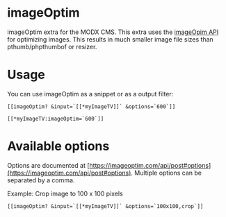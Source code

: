 # imageOptim
imageOptim extra for the MODX CMS. This extra uses the [imageOpim API](https://imageoptim.com/api) for optimizing images. This results in much smaller image file sizes than pthumb/phpthumbof or resizer.

# Usage
You can use imageOptim as a snippet or as a output filter:
```
[[imageOptim? &input=`[[*myImageTV]]` &options=`600`]]
```

```
[[*myImageTV:imageOptim=`600`]]
```


# Available options
Options are documented at [https://imageoptim.com/api/post#options](https://imageoptim.com/api/post#options). Multiple options can be separated by a comma.

Example: Crop image to 100 x 100 pixels
```
[[imageOptim? &input=`[[*myImageTV]]` &options=`100x100,crop`]]
```
